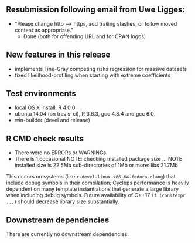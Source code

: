 ## Resubmission following email from Uwe Ligges:
* "Please change http --> https, add trailing slashes, or follow moved content as appropriate."
  - Done (both for offending URL and for CRAN logos)

## New features in this release
* implements Fine-Gray competing risks regression for massive datasets
* fixed likelihood-profiling when starting with extreme coefficients

## Test environments
* local OS X install, R 4.0.0
* ubuntu 14.04 (on travis-ci), R 3.6.3, gcc 4.8.4 and gcc 6.0
* win-builder (devel and release)

## R CMD check results
* There were no ERRORs or WARNINGs
* There is 1 occasional NOTE:
  checking installed package size ... NOTE
    installed size is 22.5Mb
    sub-directories of 1Mb or more:
      libs 21.7Mb

This occurs on systems (like `r-devel-linux-x86_64-fedora-clang`) that include debug
symbols in their compilation; Cyclops performance is heavily dependent on many template
instantiations that generate a large library when including debug symbols.  Future
availability of C++17 `if (constexpr ...)` should decrease library size substantially.

## Downstream dependencies
There are currently no downstream dependencies.
